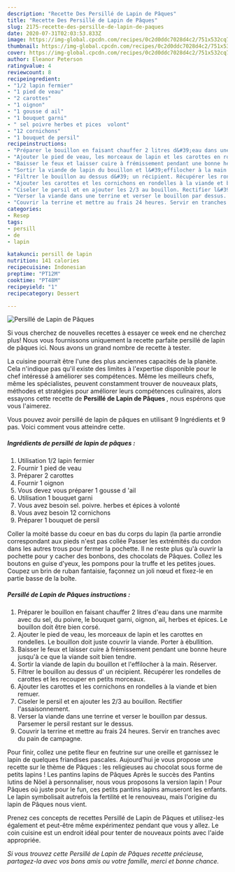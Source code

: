 ```yaml
---
description: "Recette Des Persillé de Lapin de Pâques"
title: "Recette Des Persillé de Lapin de Pâques"
slug: 2175-recette-des-persille-de-lapin-de-paques
date: 2020-07-31T02:03:53.833Z
image: https://img-global.cpcdn.com/recipes/0c2d0ddc7028d4c2/751x532cq70/persille-de-lapin-de-paques-photo-principale-de-la-recette.jpg
thumbnail: https://img-global.cpcdn.com/recipes/0c2d0ddc7028d4c2/751x532cq70/persille-de-lapin-de-paques-photo-principale-de-la-recette.jpg
cover: https://img-global.cpcdn.com/recipes/0c2d0ddc7028d4c2/751x532cq70/persille-de-lapin-de-paques-photo-principale-de-la-recette.jpg
author: Eleanor Peterson
ratingvalue: 4
reviewcount: 8
recipeingredient:
- "1/2 lapin fermier"
- "1 pied de veau"
- "2 carottes"
- "1 oignon"
- "1 gousse d ail"
- "1 bouquet garni"
- " sel poivre herbes et pices  volont"
- "12 cornichons"
- "1 bouquet de persil"
recipeinstructions:
- "Préparer le bouillon en faisant chauffer 2 litres d&#39;eau dans une marmite avec du sel, du poivre, le bouquet garni, oignon, ail, herbes et épices. Le bouillon doit être bien corsé."
- "Ajouter le pied de veau, les morceaux de lapin et les carottes en rondelles. Le bouillon doit juste couvrir la viande. Porter à ébullition."
- "Baisser le feux et laisser cuire à frémissement pendant une bonne heure jusqu&#39;à ce que la viande soit bien tendre."
- "Sortir la viande de lapin du bouillon et l&#39;effilocher à la main. Réserver."
- "Filtrer le bouillon au dessus d&#39; un récipient. Récupérer les rondelles de carottes et les recouper en petits morceaux."
- "Ajouter les carottes et les cornichons en rondelles à la viande et bien remuer."
- "Ciseler le persil et en ajouter les 2/3 au bouillon. Rectifier l&#39;assaisonnement."
- "Verser la viande dans une terrine et verser le bouillon par dessus. Parsemer le persil restant sur le dessus."
- "Couvrir la terrine et mettre au frais 24 heures. Servir en tranches avec du pain de campagne."
categories:
- Resep
tags:
- persill
- de
- lapin

katakunci: persill de lapin 
nutrition: 141 calories
recipecuisine: Indonesian
preptime: "PT12M"
cooktime: "PT48M"
recipeyield: "1"
recipecategory: Dessert

---
```



![Persillé de Lapin de Pâques](https://img-global.cpcdn.com/recipes/0c2d0ddc7028d4c2/751x532cq70/persille-de-lapin-de-paques-photo-principale-de-la-recette.jpg)

Si vous cherchez de nouvelles recettes à essayer ce week end ne cherchez plus! Nous vous fournissons uniquement la recette parfaite persillé de lapin de pâques ici. Nous avons un grand nombre de recette à tester.

La cuisine pourrait être l'une des plus anciennes capacités de la planète. Cela n'indique pas qu'il existe des limites à l'expertise disponible pour le chef intéressé à améliorer ses compétences. Même les meilleurs chefs, même les spécialistes, peuvent constamment trouver de nouveaux plats, méthodes et stratégies pour améliorer leurs compétences culinaires, alors essayons cette recette de <strong> Persillé de Lapin de Pâques </strong>, nous espérons que vous l'aimerez.

<!--inarticleads1-->

Vous pouvez avoir persillé de lapin de pâques en utilisant 9 Ingrédients et 9 pas. Voici comment vous atteindre cette.

##### Ingrédients de persillé de lapin de pâques :

1. Utilisation 1/2 lapin fermier
1. Fournir 1 pied de veau
1. Préparer 2 carottes
1. Fournir 1 oignon
1. Vous devez vous préparer 1 gousse d &#39;ail
1. Utilisation 1 bouquet garni
1. Vous avez besoin  sel. poivre. herbes et épices à volonté
1. Vous avez besoin 12 cornichons
1. Préparer 1 bouquet de persil


Coller la moité basse du coeur en bas du corps du lapin (la partie arrondie correspondant aux pieds n&#39;est pas collée Passer les extrémités du cordon dans les autres trous pour fermer la pochette. Il ne reste plus qu&#39;à ouvrir la pochette pour y cacher des bonbons, des chocolats de Pâques. Collez les boutons en guise d&#39;yeux, les pompons pour la truffe et les petites joues. Coupez un brin de ruban fantaisie, façonnez un joli nœud et fixez-le en partie basse de la boîte. 

<!--inarticleads2-->

##### Persillé de Lapin de Pâques instructions :

1. Préparer le bouillon en faisant chauffer 2 litres d&#39;eau dans une marmite avec du sel, du poivre, le bouquet garni, oignon, ail, herbes et épices. Le bouillon doit être bien corsé.
1. Ajouter le pied de veau, les morceaux de lapin et les carottes en rondelles. Le bouillon doit juste couvrir la viande. Porter à ébullition.
1. Baisser le feux et laisser cuire à frémissement pendant une bonne heure jusqu&#39;à ce que la viande soit bien tendre.
1. Sortir la viande de lapin du bouillon et l&#39;effilocher à la main. Réserver.
1. Filtrer le bouillon au dessus d&#39; un récipient. Récupérer les rondelles de carottes et les recouper en petits morceaux.
1. Ajouter les carottes et les cornichons en rondelles à la viande et bien remuer.
1. Ciseler le persil et en ajouter les 2/3 au bouillon. Rectifier l&#39;assaisonnement.
1. Verser la viande dans une terrine et verser le bouillon par dessus. Parsemer le persil restant sur le dessus.
1. Couvrir la terrine et mettre au frais 24 heures. Servir en tranches avec du pain de campagne.


Pour finir, collez une petite fleur en feutrine sur une oreille et garnissez le lapin de quelques friandises pascales. Aujourd&#39;hui je vous propose une recette sur le thème de Pâques : les religieuses au chocolat sous forme de petits lapins ! Les pantins lapins de Pâques Après le succès des Pantins lutins de Nöel à personnaliser, nous vous proposons la version lapin ! Pour Pâques où juste pour le fun, ces petits pantins lapins amuseront les enfants. Le lapin symbolisait autrefois la fertilité et le renouveau, mais l&#39;origine du lapin de Pâques nous vient. 

<!--inarticleads1-->

<p>
Prenez ces concepts de recettes Persillé de Lapin de Pâques et utilisez-les également et peut-être même expérimentez pendant que vous y allez. Le coin cuisine est un endroit idéal pour tenter de nouveaux points avec l'aide appropriée.
</p>

<p>
<i>Si vous trouvez cette Persillé de Lapin de Pâques recette précieuse, partagez-la avec vos bons amis ou votre famille, merci et bonne chance.</i>
</p>
